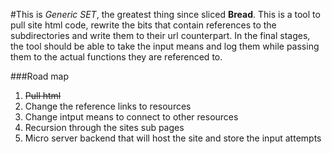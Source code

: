 #This is *Generic SET*, the greatest thing since sliced **Bread**.
This is a tool to pull site html code, rewrite the bits that contain references to the subdirectories and write them to their url counterpart. In the final stages, the tool should be able to take the input means and log them while passing them to the actual functions they are referenced to.

###Road map
1. ~~Pull html~~
1. Change the reference links to resources
1. Change intput means to connect to other resources
1. Recursion through the sites sub pages
1. Micro server backend that will host the site and store the input attempts
